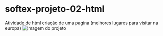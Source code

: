 # softex-projeto-02-html
Atividade de html criação de uma pagina (melhores lugares para visitar na europa)
![imagem do projeto](https://github.com/NemesioCarlos/softex-projeto-02-html/assets/114183514/9abda81c-dc69-4da8-80a5-1e3ac0d038bc)


